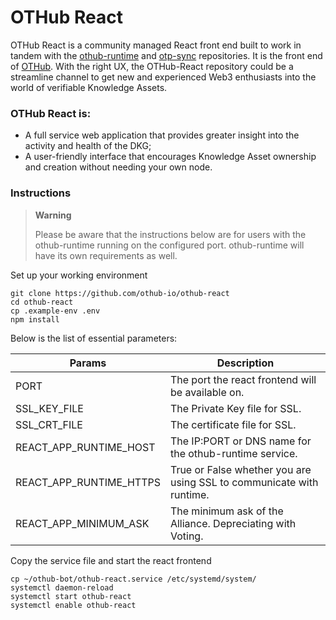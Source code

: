 # OTHub React

OTHub React is a community managed React front end built to work in tandem with the [othub-runtime](https://github.com/othub-io/othub-runtime) and [otp-sync](https://github.com/othub-io/othub-runtime) repositories. It is the front end of [OTHub](othub.io). With the right UX, the OTHub-React repository could be a streamline channel to get new and experienced Web3 enthusiasts into the world of verifiable Knowledge Assets.

### OTHub React is:
- A full service web application that provides greater insight into the activity and health of the DKG;
- A user-friendly interface that encourages Knowledge Asset ownership and creation without needing your own node.

### Instructions
> **Warning**
> 
> Please be aware that the instructions below are for users with the othub-runtime running on the configured port. othub-runtime will have its own requirements as well. 

Set up your working environment
```
git clone https://github.com/othub-io/othub-react
cd othub-react
cp .example-env .env
npm install
```
Below is the list of essential parameters:

| Params            | Description                                |
|-------------------|-------------------------------------------|
| PORT              | The port the react frontend will be available on. |
| SSL_KEY_FILE             | The Private Key file for SSL.                            |
| SSL_CRT_FILE           | The certificate file for SSL.                              |
| REACT_APP_RUNTIME_HOST       | The IP:PORT or DNS name for the othub-runtime service.                 |
| REACT_APP_RUNTIME_HTTPS            | True or False whether you are using SSL to communicate with runtime.             |
| REACT_APP_MINIMUM_ASK            | The minimum ask of the Alliance. Depreciating with Voting.            |

Copy the service file and start the react frontend
```
cp ~/othub-bot/othub-react.service /etc/systemd/system/
systemctl daemon-reload
systemctl start othub-react
systemctl enable othub-react
```
